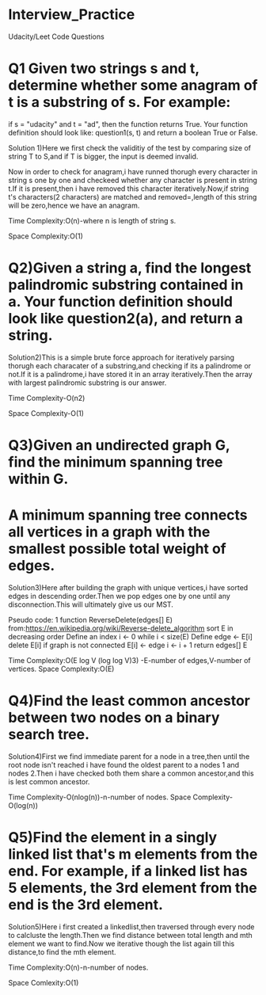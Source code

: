 # Interview_Practice
Udacity/Leet Code Questions


# Q1 Given two strings s and t, determine whether some anagram of t is a substring of s. For example: 
if s = "udacity" and t = "ad", then the function returns True.
Your function definition should look like: question1(s, t) and return a boolean True or False.


Solution 1)Here we first check the validitiy of the test by comparing size of string T to S,and if T is bigger, the input is deemed invalid.


Now in order to check for anagram,i have runned thorugh every character in string s one by one and checkeed whether any character is present in string t.If it is present,then i have removed this character iteratively.Now,if string t's characters(2 characters) are matched and removed=,length of this string will be zero,hence we have an anagram.


Time Complexity:O(n)-where n is length of string s.


Space Complexity:O(1)


# Q2)Given a string a, find the longest palindromic substring contained in a. Your function definition should look like question2(a), and return a string.


Solution2)This is a simple brute force approach for iteratively parsing thorugh each characater of a substring,and checking if its a palindrome or not.If it is a palindrome,i have stored it in an array iteratively.Then the array with largest palindromic substring is our answer.


Time Complexity-O(n2)


Space Complexity-O(1)


# Q3)Given an undirected graph G, find the minimum spanning tree within G. 
# A minimum spanning tree connects all vertices in a graph with the smallest possible total weight of edges.


Solution3)Here after building the graph with unique vertices,i have sorted edges in descending order.Then we pop edges one by one until any disconnection.This will ultimately give us our MST.


Pseudo code: 1  function ReverseDelete(edges[] E)  from:https://en.wikipedia.org/wiki/Reverse-delete_algorithm
     sort E in decreasing order
    Define an index i ← 0
     while i < size(E)
       Define edge ← E[i]
          delete E[i]
          if graph is not connected
             E[i] ← edge
               i ← i + 1
    return edges[] E



Time Complexity:O(E log V (log log V)3) -E-number of edges,V-number of vertices.
Space Complexity:O(E)



# Q4)Find the least common ancestor between two nodes on a binary search tree. 


Solution4)First we find immediate parent for a node in a tree,then until the root node isn't reached i have found the oldest parent to a nodes 1 and nodes 2.Then i have checked both them share a common ancestor,and this is lest common ancestor.

Time Complexity-O(nlog(n))-n-number of nodes.
Space Complexity-O(log(n))



# Q5)Find the element in a singly linked list that's m elements from the end. For example, if a linked list has 5 elements, the 3rd element from the end is the 3rd element.


Solution5)Here i first created a linkedlist,then traversed through every node to calcluste the length.Then we find distance between total length and mth element we want to find.Now we iterative though the list again till this distance,to find the mth element.

Time Complexity:O(n)-n-number of nodes.


Space Comlexity:O(1)
